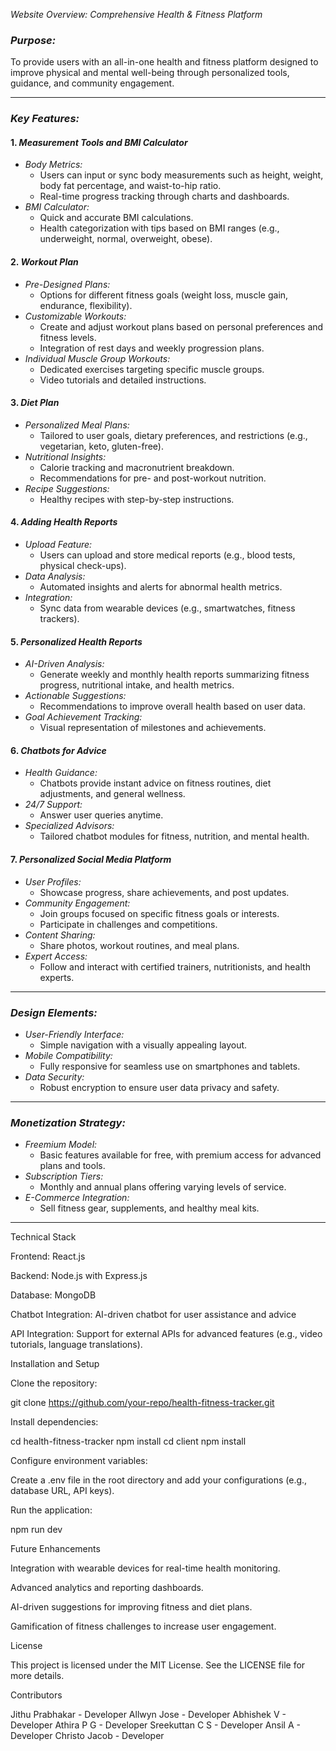 _Website Overview: Comprehensive Health & Fitness Platform_

### _Purpose:_

To provide users with an all-in-one health and fitness platform designed to improve physical and mental well-being through personalized tools, guidance, and community engagement.

---

### _Key Features:_

#### 1. _Measurement Tools and BMI Calculator_

- _Body Metrics:_
  - Users can input or sync body measurements such as height, weight, body fat percentage, and waist-to-hip ratio.
  - Real-time progress tracking through charts and dashboards.
- _BMI Calculator:_
  - Quick and accurate BMI calculations.
  - Health categorization with tips based on BMI ranges (e.g., underweight, normal, overweight, obese).

#### 2. _Workout Plan_

- _Pre-Designed Plans:_
  - Options for different fitness goals (weight loss, muscle gain, endurance, flexibility).
- _Customizable Workouts:_
  - Create and adjust workout plans based on personal preferences and fitness levels.
  - Integration of rest days and weekly progression plans.
- _Individual Muscle Group Workouts:_
  - Dedicated exercises targeting specific muscle groups.
  - Video tutorials and detailed instructions.

#### 3. _Diet Plan_

- _Personalized Meal Plans:_
  - Tailored to user goals, dietary preferences, and restrictions (e.g., vegetarian, keto, gluten-free).
- _Nutritional Insights:_
  - Calorie tracking and macronutrient breakdown.
  - Recommendations for pre- and post-workout nutrition.
- _Recipe Suggestions:_
  - Healthy recipes with step-by-step instructions.

#### 4. _Adding Health Reports_

- _Upload Feature:_
  - Users can upload and store medical reports (e.g., blood tests, physical check-ups).
- _Data Analysis:_
  - Automated insights and alerts for abnormal health metrics.
- _Integration:_
  - Sync data from wearable devices (e.g., smartwatches, fitness trackers).

#### 5. _Personalized Health Reports_

- _AI-Driven Analysis:_
  - Generate weekly and monthly health reports summarizing fitness progress, nutritional intake, and health metrics.
- _Actionable Suggestions:_
  - Recommendations to improve overall health based on user data.
- _Goal Achievement Tracking:_
  - Visual representation of milestones and achievements.

#### 6. _Chatbots for Advice_

- _Health Guidance:_
  - Chatbots provide instant advice on fitness routines, diet adjustments, and general wellness.
- _24/7 Support:_
  - Answer user queries anytime.
- _Specialized Advisors:_
  - Tailored chatbot modules for fitness, nutrition, and mental health.

#### 7. _Personalized Social Media Platform_

- _User Profiles:_
  - Showcase progress, share achievements, and post updates.
- _Community Engagement:_
  - Join groups focused on specific fitness goals or interests.
  - Participate in challenges and competitions.
- _Content Sharing:_
  - Share photos, workout routines, and meal plans.
- _Expert Access:_
  - Follow and interact with certified trainers, nutritionists, and health experts.

---

### _Design Elements:_

- _User-Friendly Interface:_
  - Simple navigation with a visually appealing layout.
- _Mobile Compatibility:_
  - Fully responsive for seamless use on smartphones and tablets.
- _Data Security:_
  - Robust encryption to ensure user data privacy and safety.

---

### _Monetization Strategy:_

- _Freemium Model:_
  - Basic features available for free, with premium access for advanced plans and tools.
- _Subscription Tiers:_
  - Monthly and annual plans offering varying levels of service.
- _E-Commerce Integration:_
  - Sell fitness gear, supplements, and healthy meal kits.

---

Technical Stack

Frontend: React.js

Backend: Node.js with Express.js

Database: MongoDB

Chatbot Integration: AI-driven chatbot for user assistance and advice

API Integration: Support for external APIs for advanced features (e.g., video tutorials, language translations).

Installation and Setup

Clone the repository:

git clone https://github.com/your-repo/health-fitness-tracker.git

Install dependencies:

cd health-fitness-tracker
npm install
cd client
npm install

Configure environment variables:

Create a .env file in the root directory and add your configurations (e.g., database URL, API keys).

Run the application:

npm run dev

Future Enhancements

Integration with wearable devices for real-time health monitoring.

Advanced analytics and reporting dashboards.

AI-driven suggestions for improving fitness and diet plans.

Gamification of fitness challenges to increase user engagement.

License

This project is licensed under the MIT License. See the LICENSE file for more details.

Contributors

Jithu Prabhakar - Developer
Allwyn Jose - Developer
Abhishek V - Developer
Athira P G - Developer
Sreekuttan C S - Developer
Ansil A - Developer
Christo Jacob - Developer
